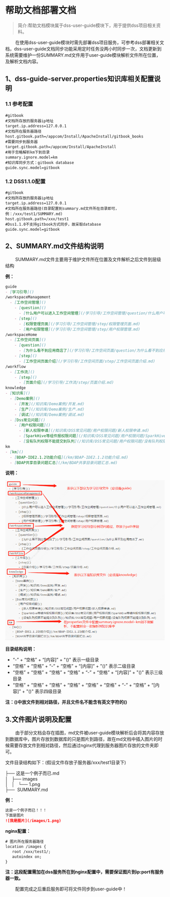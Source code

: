 # 帮助文档部署文档

> 简介:帮助文档模块属于dss-user-guide模块下，用于提供dss项目相关资料。

&nbsp;&nbsp;&nbsp;&nbsp;&nbsp;&nbsp;&nbsp;&nbsp;在使用dss-user-guide模块时需先部署dss项目服务，可参考dss部署相关文档，dss-user-guide文档同步功能采用定时任务没两小时同步一次，文档更新到系统需要维护一份SUMMARY.md文件用于user-guide模块解析文件所在位置，及解析文档内容。



## 1、dss-guide-server.properties知识库相关配置说明

### 1.1 参考配置

````properties
#gitbook
#文档所存放的服务器ip地址
target.ip.address=127.0.0.1
#文档所在服务器路径
host.gitbook.path=/appcom/Install/ApacheInstall/gitbook_books
#需要同步到服务器
target.gitbook.path=/appcom/Install/ApacheInstall
#用于忽略解析km下到目录
summary.ignore.model=km
#知识库同步方式：gitbook database
guide.sync.model=gitbook
````

### 1.2 DSS1.1.0配置

````properties
#gitbook
#文档所存放的服务器ip地址
target.ip.address=127.0.0.1
#文档所在服务器路径(目录配置到summary.md文件所在目录即可，例：/xxx/test1/SUMMARY.md)
host.gitbook.path=/xxx/test1
#Dss1.1.0不支持gitbook方式同步，故采取database
guide.sync.model=gitbook
````



## 2、SUMMARY.md文件结构说明

&nbsp;&nbsp;&nbsp;&nbsp;&nbsp;&nbsp;&nbsp;&nbsp;SUMMARY.md文件主要用于维护文件所在位置及文件解析之后文件到层级结构

**例：**

````SUMMARY.md
guide
- [学习引导]()
/workspaceManagement
  - [工作空间管理]()
    - [question]()
      - [什么用户可以进入工作空间管理](/学习引导/工作空间管理/question/什么用户可以进入工作空间管理.md)
    - [step]()
      - [权限管理页面](/学习引导/工作空间管理/step/权限管理页面.md)
      - [用户权限管理](/学习引导/工作空间管理/step/用户权限管理.md)
/workspaceHome
  - [工作空间页面]()
    - [question]()
      - [为什么看不到应用商店了](/学习引导/工作空间页面/question/为什么看不到应用商店了.md)
    - [step]()
      - [工作空间页面介绍](/学习引导/工作空间页面/step/工作空间页面介绍.md)
/workflow
  - [工作流]()
    - [step]()
      - [页面介绍](/学习引导/工作流/step/页面介绍.md)
knowledge
- [知识库]()
  - [Demo案例]()
    - [开发](/知识库/Demo案例/开发.md)
    - [生产](/知识库/Demo案例/生产.md)
    - [调试](/知识库/Demo案例/调试.md)
  - [Dss常见问题]()
    - [用户权限问题]()
      - [新人权限申请](/知识库/DSS常见问题/用户权限问题/新人权限申请.md)
      - [SparkHive等组件报权限问题](/知识库/DSS常见问题/用户权限问题/SparkHive等组件报权限问题.md)   
      - [没有队列权限不能提交到队列](/知识库/DSS常见问题/用户权限问题/没有队列权限不能提交到队列.md)
km
- [km]()
  - [BDAP-IDE2.1.2功能介绍](/km/BDAP-IDE2.1.2功能介绍.md)
  - [BDAP共享目录问题汇总](/km/BDAP共享目录问题汇总.md)
````

**说明：**

![企业微信截图_20220623173645](../Images/安装部署/DSSUserGuide部署/userguide_1.png)

**目录结构说明：**

- “-” + “空格” + “[内容]” + "()" 表示一级目录
- “空格” + “空格” + “-” + “空格” + “[内容]” + "()" 表示二级目录
- “空格” + “空格” + “空格” + “空格” + “-” + “空格” + “[内容]” + "()" 表示三级目录
- “空格” + “空格” + “空格” + “空格” + “空格” + “空格” + “-” + “空格” + “[内容]” + "()" 表示四级目录

**注：()中放文件到相对路径，并且文件名不能含有英文字符的()**



## 3.文件图片说明及配置

&nbsp;&nbsp;&nbsp;&nbsp;&nbsp;&nbsp;&nbsp;&nbsp;由于部分文档会存在插图，md文件被user-guide模块解析后会将其内容存放到数据库中，图片存放到数据库的只是图片到路径，故在md文档中插入图片的时候需要存放文件到相对路径，然后通过nginx代理到服务器图片存放的文件夹即可。

文件目录结构如下：(假设文件存放子服务器/xxx/test1目录下)

├── 这是一个例子而已.md <br>
│   ├── images  <br>
│   │   └── 1.png <br>
├──  SUMMARY.md  <br>

**例：**

````md
这是一个例子而已！！！
下面是图片
![我是图片](/images/1.png)
````

**nginx配置：**

````nginx
# 图片所在服务器路径
location /images {
   root /xxx/test1/;
   autoindex on;
}        
````

**注：这段配置需加在dss服务所在到nginx配置中，需要保证图片到ip:port有服务器一致。**

&nbsp;&nbsp;&nbsp;&nbsp;&nbsp;&nbsp;&nbsp;&nbsp;配置完成之后重启服务即可将文件同步到user-guide中！











